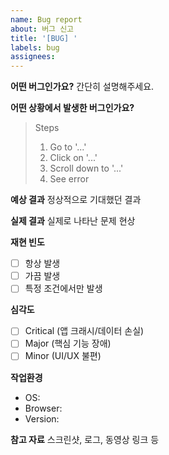 ```yaml
---
name: Bug report
about: 버그 신고
title: '[BUG] '
labels: bug
assignees:
---
```


**어떤 버그인가요?**
간단히 설명해주세요.

**어떤 상황에서 발생한 버그인가요?**
> Steps
> 1. Go to '...'
> 2. Click on '...'
> 3. Scroll down to '...'
> 4. See error

**예상 결과**
정상적으로 기대했던 결과

**실제 결과**
실제로 나타난 문제 현상

**재현 빈도**
- [ ] 항상 발생
- [ ] 가끔 발생
- [ ] 특정 조건에서만 발생

**심각도**
- [ ] Critical (앱 크래시/데이터 손실)
- [ ] Major (핵심 기능 장애)
- [ ] Minor (UI/UX 불편)

**작업환경**
- OS: 
- Browser: 
- Version: 

**참고 자료**
스크린샷, 로그, 동영상 링크 등
